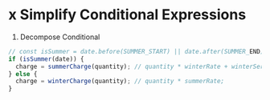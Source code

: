 # x Simplify Conditional Expressions

1. Decompose Conditional

```ts
// const isSummer = date.before(SUMMER_START) || date.after(SUMMER_END)
if (isSummer(date)) {
  charge = summerCharge(quantity); // quantity * winterRate + winterServiceCharge;
} else {
  charge = winterCharge(quantity); // quantity * summerRate;
}
```
